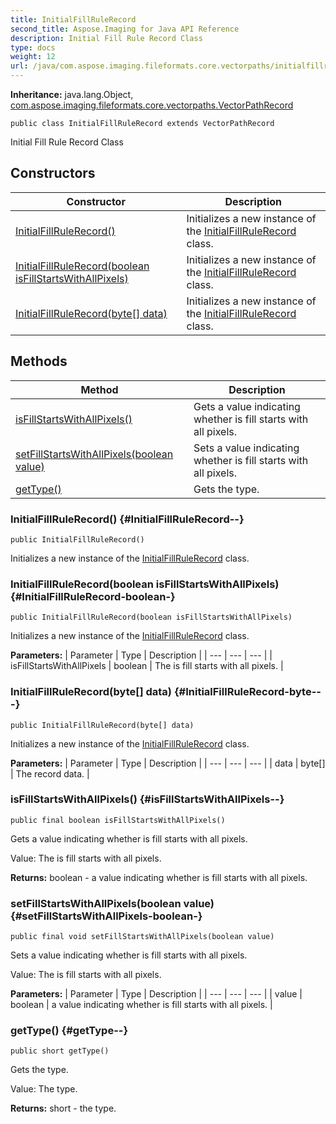 ```yaml
---
title: InitialFillRuleRecord
second_title: Aspose.Imaging for Java API Reference
description: Initial Fill Rule Record Class
type: docs
weight: 12
url: /java/com.aspose.imaging.fileformats.core.vectorpaths/initialfillrulerecord/
---
```

**Inheritance:**
java.lang.Object, [com.aspose.imaging.fileformats.core.vectorpaths.VectorPathRecord](../../com.aspose.imaging.fileformats.core.vectorpaths/vectorpathrecord)
```
public class InitialFillRuleRecord extends VectorPathRecord
```

Initial Fill Rule Record Class
## Constructors

| Constructor | Description |
| --- | --- |
| [InitialFillRuleRecord()](#InitialFillRuleRecord--) | Initializes a new instance of the [InitialFillRuleRecord](../../com.aspose.imaging.fileformats.core.vectorpaths/initialfillrulerecord) class. |
| [InitialFillRuleRecord(boolean isFillStartsWithAllPixels)](#InitialFillRuleRecord-boolean-) | Initializes a new instance of the [InitialFillRuleRecord](../../com.aspose.imaging.fileformats.core.vectorpaths/initialfillrulerecord) class. |
| [InitialFillRuleRecord(byte[] data)](#InitialFillRuleRecord-byte---) | Initializes a new instance of the [InitialFillRuleRecord](../../com.aspose.imaging.fileformats.core.vectorpaths/initialfillrulerecord) class. |
## Methods

| Method | Description |
| --- | --- |
| [isFillStartsWithAllPixels()](#isFillStartsWithAllPixels--) | Gets a value indicating whether is fill starts with all pixels. |
| [setFillStartsWithAllPixels(boolean value)](#setFillStartsWithAllPixels-boolean-) | Sets a value indicating whether is fill starts with all pixels. |
| [getType()](#getType--) | Gets the type. |
### InitialFillRuleRecord() {#InitialFillRuleRecord--}
```
public InitialFillRuleRecord()
```


Initializes a new instance of the [InitialFillRuleRecord](../../com.aspose.imaging.fileformats.core.vectorpaths/initialfillrulerecord) class.

### InitialFillRuleRecord(boolean isFillStartsWithAllPixels) {#InitialFillRuleRecord-boolean-}
```
public InitialFillRuleRecord(boolean isFillStartsWithAllPixels)
```


Initializes a new instance of the [InitialFillRuleRecord](../../com.aspose.imaging.fileformats.core.vectorpaths/initialfillrulerecord) class.

**Parameters:**
| Parameter | Type | Description |
| --- | --- | --- |
| isFillStartsWithAllPixels | boolean | The is fill starts with all pixels. |

### InitialFillRuleRecord(byte[] data) {#InitialFillRuleRecord-byte---}
```
public InitialFillRuleRecord(byte[] data)
```


Initializes a new instance of the [InitialFillRuleRecord](../../com.aspose.imaging.fileformats.core.vectorpaths/initialfillrulerecord) class.

**Parameters:**
| Parameter | Type | Description |
| --- | --- | --- |
| data | byte[] | The record data. |

### isFillStartsWithAllPixels() {#isFillStartsWithAllPixels--}
```
public final boolean isFillStartsWithAllPixels()
```


Gets a value indicating whether is fill starts with all pixels.

Value: The is fill starts with all pixels.

**Returns:**
boolean - a value indicating whether is fill starts with all pixels.
### setFillStartsWithAllPixels(boolean value) {#setFillStartsWithAllPixels-boolean-}
```
public final void setFillStartsWithAllPixels(boolean value)
```


Sets a value indicating whether is fill starts with all pixels.

Value: The is fill starts with all pixels.

**Parameters:**
| Parameter | Type | Description |
| --- | --- | --- |
| value | boolean | a value indicating whether is fill starts with all pixels. |

### getType() {#getType--}
```
public short getType()
```


Gets the type.

Value: The type.

**Returns:**
short - the type.
